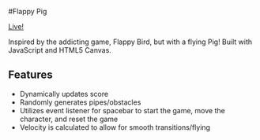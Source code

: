 #Flappy Pig

[Live!](http://flappypig.karenling.net/)

Inspired by the addicting game, Flappy Bird, but with a flying Pig! Built with JavaScript and HTML5 Canvas.

## Features
* Dynamically updates score
* Randomly generates pipes/obstacles
* Utilizes event listener for spacebar to start the game, move the character, and reset the game
* Velocity is calculated to allow for smooth transitions/flying
